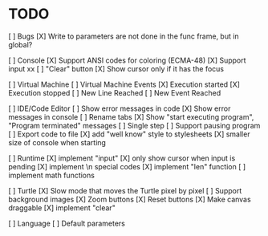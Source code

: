 TODO
====

[ ] Bugs
    [X] Write to parameters are not done in the func frame, but in global?
    
[ ] Console
    [X] Support ANSI codes for coloring (ECMA-48)
    [X] Support input                                                                                                                                                xx
    [ ] "Clear" button
    [X] Show cursor only if it has the focus

[ ] Virtual Machine
    [ ] Virtual Machine Events
        [X] Execution started
        [X] Execution stopped
        [ ] New Line Reached
        [ ] New Event Reached

[ ] IDE/Code Editor
    [ ] Show error messages in code
    [X] Show error messages in console
    [ ] Rename tabs
    [X] Show "start executing program", "Program terminated" messages
    [ ] Single step
    [ ] Support pausing program
    [ ] Export code to file
    [X] add "well know" style to stylesheets
    [X] smaller size of console when starting

[ ] Runtime
    [X] implement "input"
    [X] only show cursor when input is pending
    [X] implement \n special codes
    [X] implement "len" function
    [ ] implement math functions

[ ] Turtle
    [X] Slow mode that moves the Turtle pixel by pixel
    [ ] Support background images
    [X] Zoom buttons
    [X] Reset buttons
    [X] Make canvas draggable
    [X] implement "clear"

[ ] Language
    [ ] Default parameters
    
